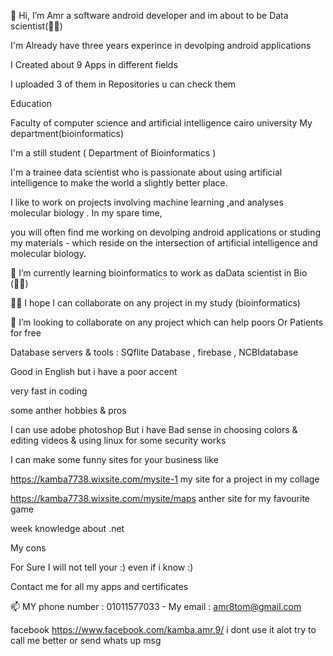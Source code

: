 👋 Hi, I’m Amr a software android developer and im about to be Data scientist(👨‍💻)

I'm Already have three years experince in devolping android applications

I Created about 9 Apps in different fields

I uploaded 3 of them in Repositories u can check them

Education

Faculty of computer science and artificial intelligence cairo university My department(bioinformatics)

I'm a still student ( Department of Bioinformatics )

I'm a trainee data scientist who is passionate about using artificial intelligence to make the world a slightly better place.

I like to work on projects involving machine learning ,and analyses molecular biology . In my spare time,

you will often find me working on devolping android applications or studing my materials - which reside on the intersection of artificial 
intelligence and molecular biology.

🌱 I’m currently learning bioinformatics to work as daData scientist in Bio (👨‍💻)

👀👀 I hope I can collaborate on any project in my study (bioinformatics)

💞️ I’m looking to collaborate on any project which can help poors Or Patients for free

Database servers & tools : SQflite Database , firebase , NCBIdatabase

Good in English but i have a poor accent

very fast in coding

some anther hobbies & pros

I can use adobe photoshop But i have Bad sense in choosing colors & editing videos & using linux for some security works

I can make some funny sites for your business like

https://kamba7738.wixsite.com/mysite-1 my site for a project in my collage

https://kamba7738.wixsite.com/mysite/maps anther site for my favourite game

week knowledge about .net

My cons

For Sure I will not tell your :) even if i know :)

Contact me for all my apps and certificates

📫 MY phone number : 01011577033 - My email : amr8tom@gmail.com


facebook https://www.facebook.com/kamba.amr.9/ i dont use it alot try to call me better or send whats up msg
